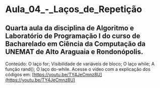 # Aula_04_-_Laços_de_Repetição
## Quarta aula da disciplina de Algoritmo e Laboratório de Programação I do curso de Bacharelado em Ciência da Computação da UNEMAT de Alto Araguaia e Rondonópolis.
Conteúdo: O laço for; Visibilidade de variáveis de bloco; O laço while; A função rand(); O laço do-while. Acesse o vídeo com a explicação dos códigos em: [https://youtu.be/TY4JeCmnz8U](https://youtu.be/TY4JeCmnz8U)

